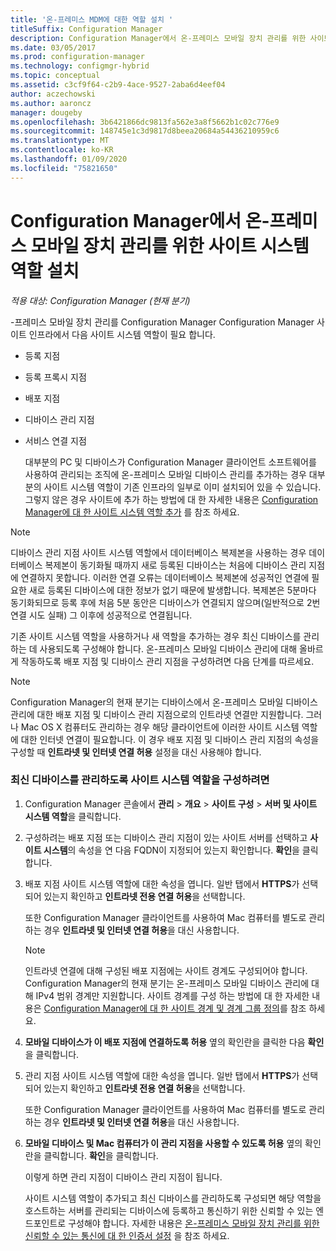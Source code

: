 ```yaml
---
title: '온-프레미스 MDM에 대한 역할 설치 '
titleSuffix: Configuration Manager
description: Configuration Manager에서 온-프레미스 모바일 장치 관리를 위한 사이트 시스템 역할을 설치 합니다.
ms.date: 03/05/2017
ms.prod: configuration-manager
ms.technology: configmgr-hybrid
ms.topic: conceptual
ms.assetid: c3cf9f64-c2b9-4ace-9527-2aba6d4eef04
author: aczechowski
ms.author: aaroncz
manager: dougeby
ms.openlocfilehash: 3b6421866dc9813fa562e3a8f5662b1c02c776e9
ms.sourcegitcommit: 148745e1c3d9817d8beea20684a54436210959c6
ms.translationtype: MT
ms.contentlocale: ko-KR
ms.lasthandoff: 01/09/2020
ms.locfileid: "75821650"
---
```

# <a name="install-site-system-roles-for-on-premises-mobile-device-management-in-configuration-manager"></a>Configuration Manager에서 온-프레미스 모바일 장치 관리를 위한 사이트 시스템 역할 설치

*적용 대상: Configuration Manager (현재 분기)*

\-프레미스 모바일 장치 관리를 Configuration Manager Configuration Manager 사이트 인프라에서 다음 사이트 시스템 역할이 필요 합니다.  

- 등록 지점  

- 등록 프록시 지점  

- 배포 지점  

- 디바이스 관리 지점  

- 서비스 연결 지점  

  대부분의 PC 및 디바이스가 Configuration Manager 클라이언트 소프트웨어를 사용하여 관리되는 조직에 온\-프레미스 모바일 디바이스 관리를 추가하는 경우 대부분의 사이트 시스템 역할이 기존 인프라의 일부로 이미 설치되어 있을 수 있습니다. 그렇지 않은 경우 사이트에 추가 하는 방법에 대 한 자세한 내용은 [Configuration Manager에 대 한 사이트 시스템 역할 추가](../../core/servers/deploy/configure/add-site-system-roles.md) 를 참조 하세요.  

> [!NOTE]  
>  디바이스 관리 지점 사이트 시스템 역할에서 데이터베이스 복제본을 사용하는 경우 데이터베이스 복제본이 동기화될 때까지 새로 등록된 디바이스는 처음에 디바이스 관리 지점에 연결하지 못합니다. 이러한 연결 오류는 데이터베이스 복제본에 성공적인 연결에 필요한 새로 등록된 디바이스에 대한 정보가 없기 때문에 발생합니다. 복제본은 5분마다 동기화되므로 등록 후에 처음 5분 동안은 디바이스가 연결되지 않으며(일반적으로 2번 연결 시도 실패) 그 이후에 성공적으로 연결됩니다.  

 기존 사이트 시스템 역할을 사용하거나 새 역할을 추가하는 경우 최신 디바이스를 관리하는 데 사용되도록 구성해야 합니다. 온\-프레미스 모바일 디바이스 관리에 대해 올바르게 작동하도록 배포 지점 및 디바이스 관리 지점을 구성하려면 다음 단계를 따르세요.  

> [!NOTE]  
>  Configuration Manager의 현재 분기는 디바이스에서 온\-프레미스 모바일 디바이스 관리에 대한 배포 지점 및 디바이스 관리 지점으로의 인트라넷 연결만 지원합니다. 그러나 Mac OS X 컴퓨터도 관리하는 경우 해당 클라이언트에 이러한 사이트 시스템 역할에 대한 인터넷 연결이 필요합니다. 이 경우 배포 지점 및 디바이스 관리 지점의 속성을 구성할 때 **인트라넷 및 인터넷 연결 허용** 설정을 대신 사용해야 합니다.  

### <a name="to-configure-site-system-roles-to-manage-modern-devices"></a>최신 디바이스를 관리하도록 사이트 시스템 역할을 구성하려면  

1. Configuration Manager 콘솔에서 **관리** > **개요** > **사이트 구성** > **서버 및 사이트 시스템 역할**을 클릭합니다.  

2. 구성하려는 배포 지점 또는 디바이스 관리 지점이 있는 사이트 서버를 선택하고 **사이트 시스템**의 속성을 연 다음 FQDN이 지정되어 있는지 확인합니다. **확인**을 클릭합니다.  

3. 배포 지점 사이트 시스템 역할에 대한 속성을 엽니다. 일반 탭에서 **HTTPS**가 선택되어 있는지 확인하고 **인트라넷 전용 연결 허용**을 선택합니다.  

    또한 Configuration Manager 클라이언트를 사용하여 Mac 컴퓨터를 별도로 관리하는 경우 **인트라넷 및 인터넷 연결 허용**을 대신 사용합니다.  

   > [!NOTE]  
   >  인트라넷 연결에 대해 구성된 배포 지점에는 사이트 경계도 구성되어야 합니다. Configuration Manager의 현재 분기는 온\-프레미스 모바일 디바이스 관리에 대해 IPv4 범위 경계만 지원합니다. 사이트 경계를 구성 하는 방법에 대 한 자세한 내용은 [Configuration Manager에 대 한 사이트 경계 및 경계 그룹 정의](../../core/servers/deploy/configure/define-site-boundaries-and-boundary-groups.md)를 참조 하세요.  

4. **모바일 디바이스가 이 배포 지점에 연결하도록 허용** 옆의 확인란을 클릭한 다음 **확인**을 클릭합니다.  

5. 관리 지점 사이트 시스템 역할에 대한 속성을 엽니다. 일반 탭에서 **HTTPS**가 선택되어 있는지 확인하고 **인트라넷 전용 연결 허용**을 선택합니다.  

    또한 Configuration Manager 클라이언트를 사용하여 Mac 컴퓨터를 별도로 관리하는 경우 **인트라넷 및 인터넷 연결 허용**을 대신 사용합니다.  

6. **모바일 디바이스 및 Mac 컴퓨터가 이 관리 지점을 사용할 수 있도록 허용** 옆의 확인란을 클릭합니다. **확인**을 클릭합니다.  

    이렇게 하면 관리 지점이 디바이스 관리 지점이 됩니다.  

   사이트 시스템 역할이 추가되고 최신 디바이스를 관리하도록 구성되면 해당 역할을 호스트하는 서버를 관리되는 디바이스에 등록하고 통신하기 위한 신뢰할 수 있는 엔드포인트로 구성해야 합니다. 자세한 내용은 [온-프레미스 모바일 장치 관리를 위한 신뢰할 수 있는 통신에 대 한 인증서 설정](../../mdm/get-started/set-up-certificates-on-premises-mdm.md) 을 참조 하세요.  
